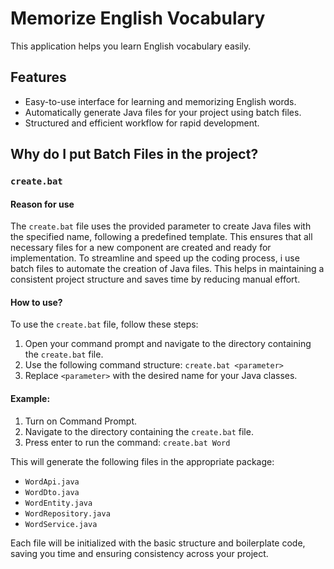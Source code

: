 # Memorize English Vocabulary

This application helps you learn English vocabulary easily.

## Features

- Easy-to-use interface for learning and memorizing English words.
- Automatically generate Java files for your project using batch files.
- Structured and efficient workflow for rapid development.

## Why do I put Batch Files in the project?
### `create.bat`
#### Reason for use

The `create.bat` file uses the provided parameter to create Java files with the specified name, following a predefined template. This ensures that all necessary files for a new component are created and ready for implementation. To streamline and speed up the coding process, i use batch files to automate the creation of Java files. This helps in maintaining a consistent project structure and saves time by reducing manual effort.


#### How to use?


To use the `create.bat` file, follow these steps:

1. Open your command prompt and navigate to the directory containing the `create.bat` file.
2. Use the following command structure: `create.bat <parameter>`
3. Replace `<parameter>` with the desired name for your Java classes.

#### Example:

1. Turn on Command Prompt.
2. Navigate to the directory containing the `create.bat` file.
3. Press enter to run the command: `create.bat Word`

This will generate the following files in the appropriate package:

- `WordApi.java`
- `WordDto.java`
- `WordEntity.java`
- `WordRepository.java`
- `WordService.java`

Each file will be initialized with the basic structure and boilerplate code, saving you time and ensuring consistency across your project.
